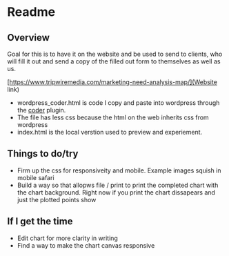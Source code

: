 # Readme

## Overview

Goal for this is to have it on the website and be used to send to clients, who will fill it out and send a copy of the filled out form to themselves as well as us.

[https://www.tripwiremedia.com/marketing-need-analysis-map/](Website link)

- wordpress_coder.html is code I copy and paste into wordpress through the [coder](https://wordpress.org/plugins/wp-coder/) plugin.
- The file has less css because the html on the web inherits css from wordpress
- index.html is the local verstion used to preview and experiement.

## Things to do/try

- Firm up the css for responsiveity and mobile. Example images squish in mobile safari
- Build a way so that allopws file / print to print the completed chart with the chart background.
  Right now if you print the chart dissapears and just the plotted points show

## If I get the time

- Edit chart for more clarity in writing
- Find a way to make the chart canvas responsive
